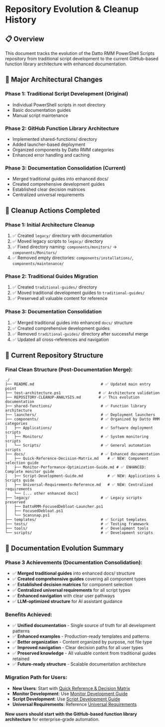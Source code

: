 # Repository Evolution & Cleanup History

## 📋 Overview

This document tracks the evolution of the Datto RMM PowerShell Scripts repository from traditional script development to the current GitHub-based function library architecture with enhanced documentation.

## 🔄 Major Architectural Changes

### **Phase 1: Traditional Script Development (Original)**
- Individual PowerShell scripts in root directory
- Basic documentation guides
- Manual script maintenance

### **Phase 2: GitHub Function Library Architecture**
- Implemented shared-functions/ directory
- Added launcher-based deployment
- Organized components by Datto RMM categories
- Enhanced error handling and caching

### **Phase 3: Documentation Consolidation (Current)**
- Merged traditional guides into enhanced docs/
- Created comprehensive development guides
- Established clear decision matrices
- Centralized universal requirements

## 🔄 Cleanup Actions Completed

### **Phase 1: Initial Architecture Cleanup**
1. ✅ Created `legacy/` directory with documentation
2. ✅ Moved legacy scripts to `legacy/` directory
3. ✅ Fixed directory naming: `components/monitors/` → `components/Monitors/`
4. ✅ Removed empty directories: `components/installations/`, `components/maintenance/`

### **Phase 2: Traditional Guides Migration**
1. ✅ Created `traditional-guides/` directory
2. ✅ Moved traditional development guides to `traditional-guides/`
3. ✅ Preserved all valuable content for reference

### **Phase 3: Documentation Consolidation**
1. ✅ Merged traditional guides into enhanced `docs/` structure
2. ✅ Created comprehensive development guides
3. ✅ Removed `traditional-guides/` directory after successful merge
4. ✅ Updated all cross-references and navigation



## 📁 Current Repository Structure

### **Final Clean Structure (Post-Documentation Merge):**
```
./
├── README.md                              # ✅ Updated main entry point
├── test-architecture.ps1                 # ✅ Architecture validation
├── REPOSITORY-CLEANUP-ANALYSIS.md        # ✅ This evolution documentation
├── shared-functions/                      # ✅ Function library architecture
├── launchers/                             # ✅ Deployment launchers
├── components/                            # ✅ Organized by Datto RMM categories
│   ├── Applications/                      # ✅ Software deployment scripts
│   ├── Monitors/                          # ✅ System monitoring scripts
│   └── Scripts/                           # ✅ General automation scripts
├── docs/                                  # ✅ Enhanced documentation
│   ├── Quick-Reference-Decision-Matrix.md    # ✅ NEW: Component selection guide
│   ├── Monitor-Performance-Optimization-Guide.md # ✅ ENHANCED: Complete monitor guide
│   ├── Script-Development-Guide.md           # ✅ NEW: Applications & Scripts guide
│   ├── Universal-Requirements-Reference.md   # ✅ NEW: Centralized requirements
│   └── [... other enhanced docs]
├── legacy/                                # ✅ Legacy scripts preserved
│   ├── DattoRMM-FocusedDebloat-Launcher.ps1
│   ├── FocusedDebloat.ps1
│   └── Scansnap.ps1
├── templates/                             # ✅ Script templates
├── tests/                                 # ✅ Testing framework
├── tools/                                 # ✅ Development tools
└── scripts/                               # ✅ Development scripts
```

## 🎯 Documentation Evolution Summary

### **Phase 3 Achievements (Documentation Consolidation):**
- ✅ **Merged traditional guides** into enhanced docs/ structure
- ✅ **Created comprehensive guides** covering all component types
- ✅ **Established decision matrices** for component selection
- ✅ **Centralized universal requirements** for all script types
- ✅ **Enhanced navigation** with clear user pathways
- ✅ **LLM-optimized structure** for AI assistant guidance

### **Benefits Achieved:**
- ✅ **Unified documentation** - Single source of truth for all development patterns
- ✅ **Enhanced examples** - Production-ready templates and patterns
- ✅ **Better organization** - Content organized by purpose, not file type
- ✅ **Improved navigation** - Clear decision paths for all user types
- ✅ **Preserved knowledge** - All valuable content from traditional guides retained
- ✅ **Future-ready structure** - Scalable documentation architecture

### **Migration Path for Users:**
- **New Users**: Start with [Quick Reference & Decision Matrix](docs/Quick-Reference-Decision-Matrix.md)
- **Monitor Development**: Use [Monitor Development Guide](docs/Monitor-Performance-Optimization-Guide.md)
- **Script Development**: Use [Script Development Guide](docs/Script-Development-Guide.md)
- **Universal Requirements**: Reference [Universal Requirements](docs/Universal-Requirements-Reference.md)

**New users should start with the GitHub-based function library architecture** for enterprise-grade automation.
